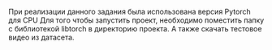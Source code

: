 При реализации данного задания была использована версия Pytorch для CPU
Для того чтобы запустить проект, необходимо поместить папку с библиотекой libtorch в директорию проекта.
А также скачать тестовое видео из датасета.
